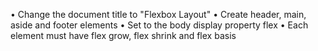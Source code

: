 •	Change the document title to "Flexbox Layout"
•	Create header, main, aside and footer elements
•	Set to the body display property flex
•	Each element must have flex grow, flex shrink and flex basis
